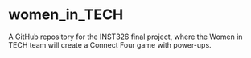 # women_in_TECH
A GitHub repository for the INST326 final project, where the Women in TECH team will create a Connect Four game with power-ups. 
